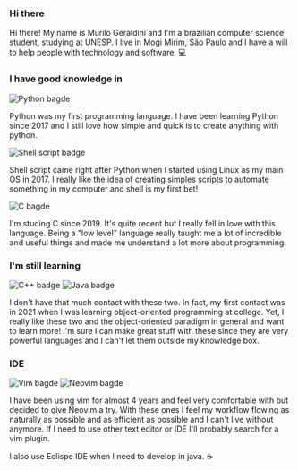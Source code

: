 ### Hi there

<!--
**murilx/murilx** is a ✨ _special_ ✨ repository because its `README.md` (this file) appears on your GitHub profile.

Here are some ideas to get you started:

- 🔭 I’m currently working on ...
- 🌱 I’m currently learning ...
- 👯 I’m looking to collaborate on ...
- 🤔 I’m looking for help with ...
- 💬 Ask me about ...
- 📫 How to reach me: ...
- 😄 Pronouns: ...
- ⚡ Fun fact: ...
-->

Hi there! My name is Murilo Geraldini and I'm a brazilian computer science student, studying at UNESP. I live in Mogi Mirim, São Paulo
and I have a will to help people with technology and software. 💻

### I have good knowledge in

![Python bagde](https://img.shields.io/badge/Python-3776AB?style=for-the-badge&logo=python&logoColor=white)

Python was my first programming language. I have been learning Python since 2017 and I still love how simple and quick is to create
anything with python.

![Shell script badge](https://img.shields.io/badge/Shell_Script-121011?style=for-the-badge&logo=gnu-bash&logoColor=white)

Shell script came right after Python when I started using Linux as my main OS in 2017. I really like the idea of creating simples scripts to
automate something in my computer and shell is my first bet! 

![C bagde](https://img.shields.io/badge/C-00599C?style=for-the-badge&logo=c&logoColor=white)

I'm studing C since 2019. It's quite recent but I really fell in love with this language. Being a "low level" language really
taught me a lot of incredible and useful things and made me understand a lot more about programming.

### I'm still learning
![C++ badge](https://img.shields.io/badge/C%2B%2B-00599C?style=for-the-badge&logo=c%2B%2B&logoColor=white)
![Java badge](https://img.shields.io/badge/Java-ED8B00?style=for-the-badge&logo=java&logoColor=white)

I don't have that much contact with these two. In fact, my first contact was in 2021 when I was learning object-oriented programming
at college. Yet, I really like these two and the object-oriented paradigm in general and want to learn more! I'm sure I can make great
stuff with these since they are very powerful languages and I can't let them outside my knowledge box. 

### IDE
![Vim bagde](https://img.shields.io/badge/VIM-%2311AB00.svg?&style=for-the-badge&logo=vim&logoColor=white)
![Neovim bagde](https://img.shields.io/badge/NeoVim-%2357A143.svg?&style=for-the-badge&logo=neovim&logoColor=white)

I have been using vim for almost 4 years and feel very comfortable with but decided to give Neovim a try. With these ones I feel my 
workflow flowing as naturally as possible and as efficient as possible and I can't live without anymore. If I need to use other text editor
or IDE I'll probably search for a vim plugin.

I also use Eclispe IDE when I need to develop in java. ☕ 
